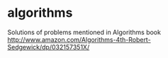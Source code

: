 algorithms
==========

Solutions of problems mentioned in Algorithms book http://www.amazon.com/Algorithms-4th-Robert-Sedgewick/dp/032157351X/
